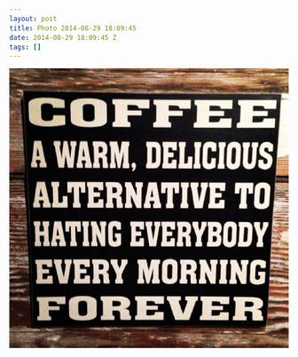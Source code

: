 ```yaml
---
layout: post
title: Photo 2014-08-29 18:09:45
date: 2014-08-29 18:09:45 Z
tags: []
---
```

![](/media/2014/08/96100845219.jpg)
